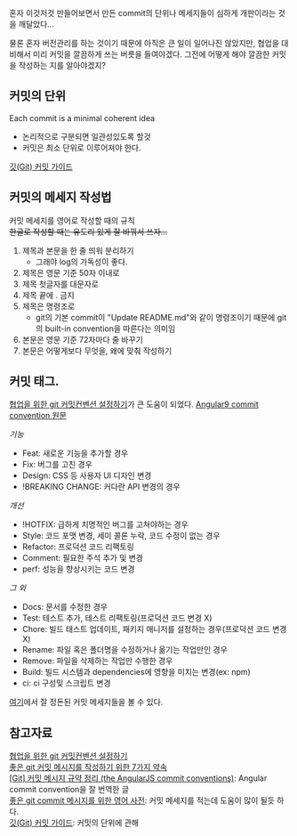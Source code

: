혼자 이것저것 만들어보면서 만든 commit의 단위나 메세지들이 심하게 개판이라는 것을 깨달았다...

물론 혼자 버전관리를 하는 것이기 때문에 아직은 큰 일이 일어나진 않았지만, 협업을 대비해서 미리 커밋을 깔끔하게 쓰는 버릇을 들여야겠다. 그전에 어떻게 해야 깔끔한 커밋을 작성하는 지를 알아야겠지?

## 커밋의 단위
Each commit is a minimal coherent idea
- 논리적으로 구분되면 일관성있도록 할것
- 커밋은 최소 단위로 이루어져야 한다.

[깃(Git) 커밋 가이드](https://tech.10000lab.xyz/git/git-commit-discipline.html#%EC%BB%A4%EB%B0%8B%EC%9D%80-%EA%BC%AD-%EB%85%BC%EB%A6%AC%EC%A0%81%EC%9C%BC%EB%A1%9C-%EA%B5%AC%EB%B6%84%EB%90%98%EB%A9%B0-%EC%9D%BC%EA%B4%80%EC%84%B1-%EC%9E%88%EC%96%B4%EC%95%BC%ED%95%A9%EB%8B%88%EB%8B%A4)

## 커밋의 메세지 작성법
커밋 메세지를 영어로 작성할 때의 규칙  
~~한글로 작성할 때는 유도리 있게 잘 바꿔서 쓰자...~~

1. 제목과 본문을 한 줄 띄워 분리하기
   - 그래야 log의 가독성이 좋다.
2. 제목은 영문 기준 50자 이내로
3. 제목 첫글자를 대문자로
4. 제목 끝에 . 금지
5. 제목은 명령조로
   - git의 기본 commit이 "Update README.md"와 같이 명령조이기 때문에 git의 built-in convention을 따른다는 의미임
6. 본문은 영문 기준 72자마다 줄 바꾸기
7. 본문은 어떻게보다 무엇을, 왜에 맞춰 작성하기

## 커밋 태그.  
[협업을 위한 git 커밋컨벤션 설정하기](https://overcome-the-limits.tistory.com/entry/%ED%98%91%EC%97%85-%ED%98%91%EC%97%85%EC%9D%84-%EC%9C%84%ED%95%9C-%EA%B8%B0%EB%B3%B8%EC%A0%81%EC%9D%B8-git-%EC%BB%A4%EB%B0%8B%EC%BB%A8%EB%B2%A4%EC%85%98-%EC%84%A4%EC%A0%95%ED%95%98%EA%B8%B0)가 큰 도움이 되었다.
[Angular9 commit convention 원문](https://github.com/angular/angular/blob/master/CONTRIBUTING.md#type)

_기능_

- Feat: 새로운 기능을 추가할 경우  
- Fix: 버그를 고친 경우  
- Design: CSS 등 사용자 UI 디자인 변경  
- !BREAKING CHANGE: 커다란 API 변경의 경우  

_개선_

- !HOTFIX: 급하게 치명적인 버그를 고쳐야하는 경우  
- Style: 코드 포맷 변경, 세미 콜론 누락, 코드 수정이 없는 경우  
- Refactor: 프로덕션 코드 리팩토링  
- Comment: 필요한 주석 추가 및 변경
- perf: 성능을 향상시키는 코드 변경

_그 외_

- Docs: 문서를 수정한 경우  
- Test: 테스트 추가, 테스트 리팩토링(프로덕션 코드 변경 X)  
- Chore: 빌드 태스트 업데이트, 패키지 매니저를 설정하는 경우(프로덕션 코드 변경 X) 
- Rename: 파일 혹은 폴더명을 수정하거나 옮기는 작업만인 경우  
- Remove: 파일을 삭제하는 작업만 수행한 경우
- Build: 빌드 시스템과 dependencies에 영향을 미치는 변경(ex: npm)
- ci: ci 구성및 스크립트 변경


[여기](https://github.com/angular/angular/commits/master)에서 잘 정돈된 커밋 메세지들을 볼 수 있다.

## 참고자료
[협업을 위한 git 커밋컨벤션 설정하기](https://overcome-the-limits.tistory.com/entry/%ED%98%91%EC%97%85-%ED%98%91%EC%97%85%EC%9D%84-%EC%9C%84%ED%95%9C-%EA%B8%B0%EB%B3%B8%EC%A0%81%EC%9D%B8-git-%EC%BB%A4%EB%B0%8B%EC%BB%A8%EB%B2%A4%EC%85%98-%EC%84%A4%EC%A0%95%ED%95%98%EA%B8%B0)  
[좋은 git 커밋 메시지를 작성하기 위한 7가지 약속](https://meetup.toast.com/posts/106)  
[[Git] 커밋 메시지 규약 정리 (the AngularJS commit conventions)](https://velog.io/@outstandingboy/Git-%EC%BB%A4%EB%B0%8B-%EB%A9%94%EC%8B%9C%EC%A7%80-%EA%B7%9C%EC%95%BD-%EC%A0%95%EB%A6%AC-the-AngularJS-commit-conventions): Angular commit convention을 잘 번역한 글  
[좋은 git commit 메시지를 위한 영어 사전](https://blog.ull.im/engineering/2019/03/10/logs-on-git.html): 커밋 메세지를 적는데 도움이 많이 될듯 하다.  
[깃(Git) 커밋 가이드](https://tech.10000lab.xyz/git/git-commit-discipline.html#%EC%BB%A4%EB%B0%8B%EC%9D%80-%EA%BC%AD-%EB%85%BC%EB%A6%AC%EC%A0%81%EC%9C%BC%EB%A1%9C-%EA%B5%AC%EB%B6%84%EB%90%98%EB%A9%B0-%EC%9D%BC%EA%B4%80%EC%84%B1-%EC%9E%88%EC%96%B4%EC%95%BC%ED%95%A9%EB%8B%88%EB%8B%A4): 커밋의 단위에 관해